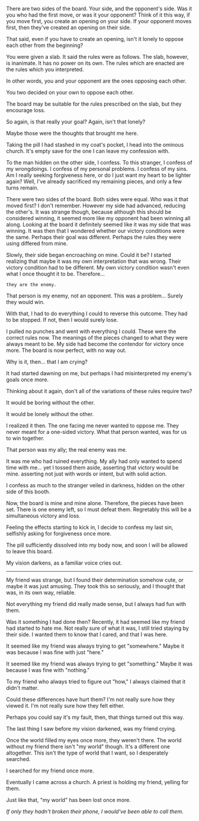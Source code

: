 There are two sides of the board. Your side, and the opponent's side. Was it you
who had the first move, or was it your opponent? Think of it this way, if you
move first, you create an opening on your side. If your opponent moves first,
then they've created an opening on their side.

That said, even if you have to create an opening, isn't it lonely to oppose each
other from the beginning?

You were given a slab. It said the rules were as follows. The slab, however, is
inanimate. It has no power on its own. The rules which are enacted are the rules
which you interpreted.

In other words, you and your opponent are the ones opposing each other.

You two decided on your own to oppose each other.

The board may be suitable for the rules prescribed on the slab, but they
encourage loss.

So again, is that really your goal? Again, isn't that lonely?

Maybe those were the thoughts that brought me here.

Taking the pill I had stashed in my coat's pocket, I head into the ominous
church. It's empty save for the one I can leave my confession with.

To the man hidden on the other side, I confess. To this stranger, I confess of
my wrongdoings. I confess of my personal problems. I confess of my sins. Am I
really seeking forgiveness here, or do I just want my heart to be lighter again?
Well, I've already sacrificed my remaining pieces, and only a few turns remain.

There were two sides of the board. Both sides were equal. Who was it that moved
first? I don't remember. However my side had advanced, reducing the other's. It
was strange though, because although this should be considered winning, it
seemed more like my opponent had been winning all along. Looking at the board it
definitely seemed like it was my side that was winning. It was then that I
wondered whether our victory conditions were the same. Perhaps their goal was
different. Perhaps the rules they were using differed from mine.

Slowly, their side began encroaching on mine. Could it be? I started realizing
that maybe it was my own interpretation that was wrong. Their victory condition
had to be different. My own victory condition wasn't even what I once thought it
to be. Therefore...

	they are the enemy.

That person is my enemy, not an opponent. This was a problem... Surely they
would win.

With that, I had to do everything I could to reverse this outcome. They had to
be stopped. If not, then I would surely lose.

I pulled no punches and went with everything I could. These were the correct
rules now. The meanings of the pieces changed to what they were always meant to
be. My side had become the contendor for victory once more. The board is now
perfect, with no way out.

Why is it, then... that I am crying?

It had started dawning on me, but perhaps I had misinterpreted my enemy's goals
once more.

Thinking about it again, don't all of the variations of these rules require two?

It would be boring without the other.

It would be lonely without the other.

I realized it then. The one facing me never wanted to oppose me. They never
meant for a one-sided victory. What that person wanted, was for us to win
together.

That person was my ally; the real enemy was me.

It was me who had ruined everything. My ally had only wanted to spend time with
me... yet I tossed them aside, asserting that victory would be mine. asserting
not just with words or intent, but with solid action.

I confess as much to the stranger veiled in darkness, hidden on the other side
of this booth.

Now, the board is mine and mine alone. Therefore, the pieces have been set.
There is one enemy left, so I must defeat them. Regretably this will be a
simultaneous victory and loss.

Feeling the effects starting to kick in, I decide to confess my last sin,
selfishly asking for forgiveness once more.

The pill sufficiently dissolved into my body now, and soon I will be allowed to
leave this board.

My vision darkens, as a familiar voice cries out.

--------------------------------------------------------------------------------

My friend was strange, but I found their determination somehow cute, or maybe it
was just amusing. They took this so seriously, and I thought that was, in its
own way, reliable.

Not everything my friend did really made sense, but I always had fun with them.

Was it something I had done then? Recently, it had seemed like my friend had
started to hate me. Not really sure of what it was, I still tried staying by
their side. I wanted them to know that I cared, and that I was here.

It seemed like my friend was always trying to get "somewhere." Maybe it was
because I was fine with just "here."

It seemed like my friend was always trying to get "something." Maybe it was
because I was fine with "nothing."

To my friend who always tried to figure out "how," I always claimed that it
didn't matter.

Could these differences have hurt them? I'm not really sure how they viewed it.
I'm not really sure how they felt either.

Perhaps you could say it's my fault, then, that things turned out this way.

The last thing I saw before my vision darkened, was my friend crying.

Once the world filled my eyes once more, they weren't there. The world without
my friend there isn't "my world" though. It's a different one altogether. This
isn't the type of world that I want, so I desperately searched.

I searched for my friend once more.

Eventually I came across a church. A priest is holding my friend, yelling for
them.

Just like that, "my world" has been lost once more.

*If only they hadn't broken their phone, I would've been able to call them.*
